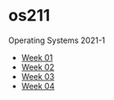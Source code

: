 # os211
Operating Systems 2021-1
- [Week 01](./w01.md)
- [Week 02](./w02.md)
- [Week 03](./w03.md)
- [Week 04](./w04.md)
